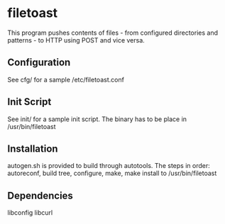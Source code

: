 # filetoast
This program pushes contents of files - from configured directories and patterns - to HTTP using POST and vice versa.

**Configuration**
-
See cfg/ for a sample /etc/filetoast.conf

**Init Script**
-
See init/ for a sample init script. The binary has to be place in /usr/bin/filetoast

**Installation**
-
autogen.sh is provided to build through autotools. The steps in order: autoreconf, build tree, configure, make, make install to /usr/bin/filetoast

**Dependencies**
-
libconfig
libcurl